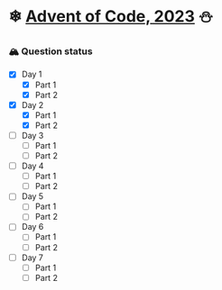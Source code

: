 # ❄ **[Advent of Code, 2023](https://adventofcode.com/2023)** ⛄

### 🏔 **Question status**
- [x] Day 1
  - [x] Part 1
  - [x] Part 2

- [x] Day 2
  - [x] Part 1
  - [x] Part 2

- [ ] Day 3
  - [ ] Part 1
  - [ ] Part 2

- [ ] Day 4
  - [ ] Part 1
  - [ ] Part 2

- [ ] Day 5
  - [ ] Part 1
  - [ ] Part 2

- [ ] Day 6
  - [ ] Part 1
  - [ ] Part 2

- [ ] Day 7
  - [ ] Part 1
  - [ ] Part 2